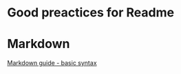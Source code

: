 # Good preactices for Readme

# Markdown
[Markdown guide - basic syntax](https://www.markdownguide.org/basic-syntax/)
